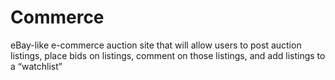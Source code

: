 # Commerce
eBay-like e-commerce auction site that will allow users to post auction listings, place bids on listings, comment on those listings, and add listings to a “watchlist”
